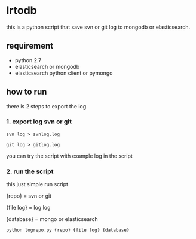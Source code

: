 # lrtodb
this is a python script that save svn or git log to mongodb or elasticsearch.

## requirement
- python 2.7
- elasticsearch or mongodb
- elasticsearch python client or pymongo

## how to run
there is 2 steps to export the log.

### 1. export log svn or git
`svn log > svnlog.log`

`git log > gitlog.log`

you can try the script with example log in the script

### 2. run the script

this just simple run script

{repo} = svn or git

{file log} = log.log

{database} = mongo or elasticsearch

`python logrepo.py {repo} {file log} {database}`
